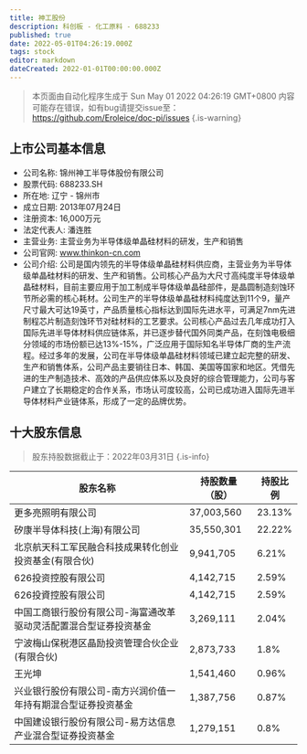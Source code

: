 ```yaml
---
title: 神工股份
description: 科创板 - 化工原料 - 688233
published: true
date: 2022-05-01T04:26:19.000Z
tags: stock
editor: markdown
dateCreated: 2022-01-01T00:00:00.000Z
---
```


> 本页面由自动化程序生成于 Sun May 01 2022 04:26:19 GMT+0800
> 内容可能存在错误，如有bug请提交issue至：https://github.com/Eroleice/doc-pi/issues
{.is-warning}

## 上市公司基本信息
- 公司名称: 锦州神工半导体股份有限公司
- 股票代码: 688233.SH
- 所在地: 辽宁 - 锦州市
- 成立日期: 2013年07月24日
- 注册资本: 16,000万元
- 法定代表人: 潘连胜
- 主营业务: 主营业务为半导体级单晶硅材料的研发，生产和销售
- 公司官网: www.thinkon-cn.com
- 公司介绍: 公司是国内领先的半导体级单晶硅材料供应商，主营业务为半导体级单晶硅材料的研发、生产和销售。公司核心产品为大尺寸高纯度半导体级单晶硅材料，目前主要应用于加工制成半导体级单晶硅部件，是晶圆制造刻蚀环节所必需的核心耗材。公司生产的半导体级单晶硅材料纯度达到11个9，量产尺寸最大可达19英寸，产品质量核心指标达到国际先进水平，可满足7nm先进制程芯片制造刻蚀环节对硅材料的工艺要求。公司核心产品过去几年成功打入国际先进半导体材料供应链体系，并已逐步替代国外同类产品，在刻蚀电极细分领域的市场份额已达13%-15%，广泛应用于国际知名半导体厂商的生产流程。经过多年的发展，公司在半导体级单晶硅材料领域已建立起完整的研发、生产和销售体系，公司产品主要销往日本、韩国、美国等国家和地区。凭借先进的生产制造技术、高效的产品供应体系以及良好的综合管理能力，公司与客户建立了长期稳定的合作关系，市场认可度较高，公司已成功进入国际先进半导体材料产业链体系，形成了一定的品牌优势。


## 十大股东信息
> 股东持股数据截止于：2022年03月31日
{.is-info}

| 股东名称 | 持股数量（股） | 持股比例 |
| --- | --- | --- |
| 更多亮照明有限公司 | 37,003,560 | 23.13% |
| 矽康半导体科技(上海)有限公司 | 35,550,301 | 22.22% |
| 北京航天科工军民融合科技成果转化创业投资基金(有限合伙) | 9,941,705 | 6.21% |
| 626投资控股有限公司 | 4,142,715 | 2.59% |
| 626投資控股有限公司 | 4,142,715 | 2.59% |
| 中国工商银行股份有限公司-海富通改革驱动灵活配置混合型证券投资基金 | 3,269,111 | 2.04% |
| 宁波梅山保税港区晶励投资管理合伙企业(有限合伙) | 2,873,733 | 1.8% |
| 王光坤 | 1,541,460 | 0.96% |
| 兴业银行股份有限公司-南方兴润价值一年持有期混合型证券投资基金 | 1,387,756 | 0.87% |
| 中国建设银行股份有限公司-易方达信息产业混合型证券投资基金 | 1,279,151 | 0.8% |




